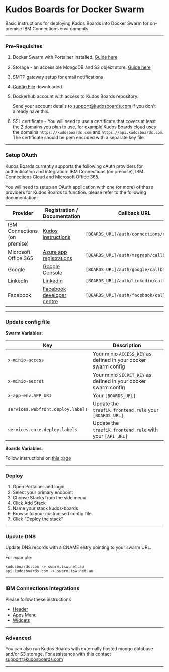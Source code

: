 # Kudos Boards for Docker Swarm

Basic instructions for deploying Kudos Boards into Docker Swarm for on-premise IBM Connections environments

---

### Pre-Requisites

1. Docker Swarm with Portainer installed. [Guide here](/swarm/)
1. Storage - an accessible MongoDB and S3 object store. [Guide here](/swarm/storage/)
1. SMTP gateway setup for email notifications
1. [Config File](/assets/config/boards-swarm.yml) downloaded
1. Dockerhub account with access to Kudos Boards repository.

   Send your account details to [support@kudosboards.com](mailto:support@kudosboards.com) if you don't already have this.

1. SSL certificate - You will need to use a certificate that covers at least the 2 domains you plan to use, for example Kudos Boards cloud uses the domains `https://kudosboards.com` and `https://api.kudosboards.com`. The certificate should be pem encoded with a separate key file.

---

### Setup OAuth

Kudos Boards currently supports the following oAuth providers for authentication and integration: IBM Connections (on premise), IBM Connections Cloud and Microsoft Office 365.

You will need to setup an OAuth application with one (or more) of these providers for Kudos Boards to function. please refer to the following documentation:

| Provider                     | Registration / Documentation                                                                                  | Callback URL                             |
| ---------------------------- | ------------------------------------------------------------------------------------------------------------- | ---------------------------------------- |
| IBM Connections (on premise) | [Kudos instructions](/boards/connections/auth-on-prem/)                                                       | `[BOARDS_URL]/auth/connections/callback` |
| Microsoft Office 365         | [Azure app registrations](https://portal.azure.com/#blade/Microsoft_AAD_RegisteredApps/ApplicationsListBlade) | `[BOARDS_URL]/auth/msgraph/callback`     |
| Google                       | [Google Console](https://console.developers.google.com/apis/credentials)                                      | `[BOARDS_URL]/auth/google/callback`      |
| LinkedIn                     | [LinkedIn](https://www.linkedin.com/developers/apps)                                                          | `[BOARDS_URL]/auth/linkedin/callback`    |
| Facebook                     | [Facebook developer centre](https://developers.facebook.com/apps/2087069981334024/fb-login/settings/)         | `[BOARDS_URL]/auth/facebook/callback`    |

---

### Update config file

**Swarm Variables**:

| Key                               | Description                                                    |
| --------------------------------- | -------------------------------------------------------------- |
| `x-minio-access`                  | Your minio `ACCESS_KEY` as defined in your docker swarm config |
| `x-minio-secret`                  | Your minio `SECRET_KEY` as defined in your docker swarm config |
| `x-app-env.APP_URI`               | Your `[BOARDS_URL]`                                            |
| `services.webfront.deploy.labels` | Update the `traefik.frontend.rule` your `[BOARDS_URL]`         |
| `services.core.deploy.labels`     | Update the `traefik.frontend.rule` with your `[API_URL]`       |

**Boards Variables**:

Follow instructions on [this page](/boards/env/common/)

---

### Deploy

1. Open Portainer and login
1. Select your primary endpoint
1. Choose Stacks from the side menu
1. Click Add Stack
1. Name your stack kudos-boards
1. Browse to your customised config file
1. Click "Deploy the stack"

---

### Update DNS

Update DNS records with a CNAME entry pointing to your swarm URL.

For example:

    kudosboards.com -> swarm.isw.net.au
    api.kudosboards.com -> swarm.isw.net.au

---

### IBM Connections integrations

Please follow these instructions

- [Header](/boards/connections/header-on-prem/)
- [Apps Menu](/boards/connections/apps-menu-on-prem/)
- [Widgets](/boards/connections/widgets-on-prem/)

---

### Advanced

You can also run Kudos Boards with externally hosted mongo database and/or S3 storage.
For assistance with this contact [support@kudosboards.com](mailto:support@kudosboards.com)

---

